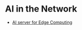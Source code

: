 # AI in the Network
- [AI server for Edge Computing](http://on-demand.gputechconf.com/gtc/2018/presentation/s8971-adopting-artificial-intelligence-technologies-in-networking-presented-by-cisco.pdf)
